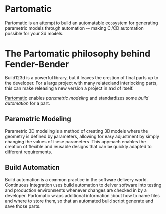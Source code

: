 # Partomatic

Partomatic is an attempt to build an automatable ecosystem for generating parametric models through automation -- making CI/CD automation possible for your 3d models.

# The Partomatic philosophy behind Fender-Bender

Build123d is a powerful library, but it leaves the creation of final parts up to the developer. For a large project with many related and interlocking parts, this can make releasing a new version a project in and of itself.

[Partomatic](https://github.com/x0pherl/partomatic) enables _parametric modeling_ and standardizes some _build automation_ for a part.

## Parametric Modeling
Parametric 3D modeling is a method of creating 3D models where the geometry is defined by parameters, allowing for easy adjustment by simply changing the values of these parameters. This approach enables the creation of flexible and reusable designs that can be quickly adapted to different requirements.

## Build Automation

Build automation is a common practice in the software delivery world. Continuous Integration uses build automation to deliver software into testing and production environments whenever changes are checked in by a developer. Partomatic wraps additional information about how to name files and where to store them, so that an automated build script generate and save those parts.
